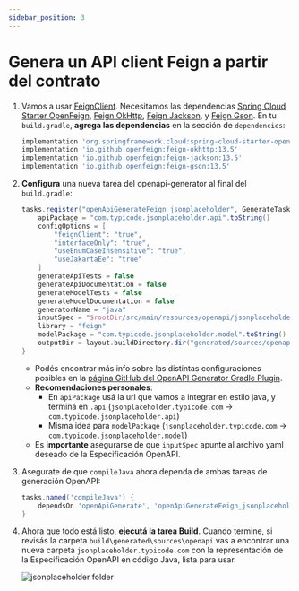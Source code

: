 ```yaml
---
sidebar_position: 3
---
```


# Genera un API client Feign a partir del contrato

1. Vamos a usar [FeignClient](https://docs.spring.io/spring-cloud-openfeign/docs/current/reference/html/). Necesitamos las dependencias [Spring Cloud Starter OpenFeign](https://mvnrepository.com/artifact/org.springframework.cloud/spring-cloud-starter-openfeign), [Feign OkHttp](https://mvnrepository.com/artifact/io.github.openfeign/feign-okhttp), [Feign Jackson](https://mvnrepository.com/artifact/io.github.openfeign/feign-jackson), y [Feign Gson](https://mvnrepository.com/artifact/io.github.openfeign/feign-gson). En tu `build.gradle`, **agrega las dependencias** en la sección de `dependencies`:

    ```groovy
    implementation 'org.springframework.cloud:spring-cloud-starter-openfeign:4.2.1'
    implementation 'io.github.openfeign:feign-okhttp:13.5'
    implementation 'io.github.openfeign:feign-jackson:13.5'
    implementation 'io.github.openfeign:feign-gson:13.5'
    ```

2. **Configura** una nueva tarea del openapi-generator al final del `build.gradle`:

    ```groovy
    tasks.register("openApiGenerateFeign_jsonplaceholder", GenerateTask) {
        apiPackage = "com.typicode.jsonplaceholder.api".toString()
        configOptions = [
            "feignClient": "true",
            "interfaceOnly": "true",
            "useEnumCaseInsensitive": "true",
            "useJakartaEe": "true"
        ]
        generateApiTests = false
        generateApiDocumentation = false
        generateModelTests = false
        generateModelDocumentation = false
        generatorName = "java"
        inputSpec = "$rootDir/src/main/resources/openapi/jsonplaceholder.yaml".toString()
        library = "feign"
        modelPackage = "com.typicode.jsonplaceholder.model".toString()
        outputDir = layout.buildDirectory.dir("generated/sources/openapi").get().asFile.toString()
    }
    ```
    
    * Podés encontrar más info sobre las distintas configuraciones posibles en la [página GitHub del OpenAPI Generator Gradle Plugin](https://github.com/OpenAPITools/openapi-generator/tree/master/modules/openapi-generator-gradle-plugin).
    * **Recomendaciones personales**:
      * En `apiPackage` usá la url que vamos a integrar en estilo java, y terminá en `.api` (`jsonplaceholder.typicode.com` -> `com.typicode.jsonplaceholder.api`)
      * Misma idea para `modelPackage` (`jsonplaceholder.typicode.com` -> `com.typicode.jsonplaceholder.model`)
    * Es **importante** asegurarse de que `inputSpec` apunte al archivo yaml deseado de la Especificación OpenAPI.

3. Asegurate de que `compileJava` ahora dependa de ambas tareas de generación OpenAPI:

    ```groovy
    tasks.named('compileJava') {
        dependsOn 'openApiGenerate', 'openApiGenerateFeign_jsonplaceholder'
    }
    ```

4. Ahora que todo está listo, **ejecutá la tarea Build**. Cuando termine, si revisás la carpeta `build\generated\sources\openapi` vas a encontrar una nueva carpeta `jsonplaceholder.typicode.com` con la representación de la Especificación OpenAPI en código Java, lista para usar.

   <div>
     <img src={require('@site/static/img/integration-layer/jsonplaceholder-folder.png').default} alt="jsonplaceholder folder" />
   </div>
